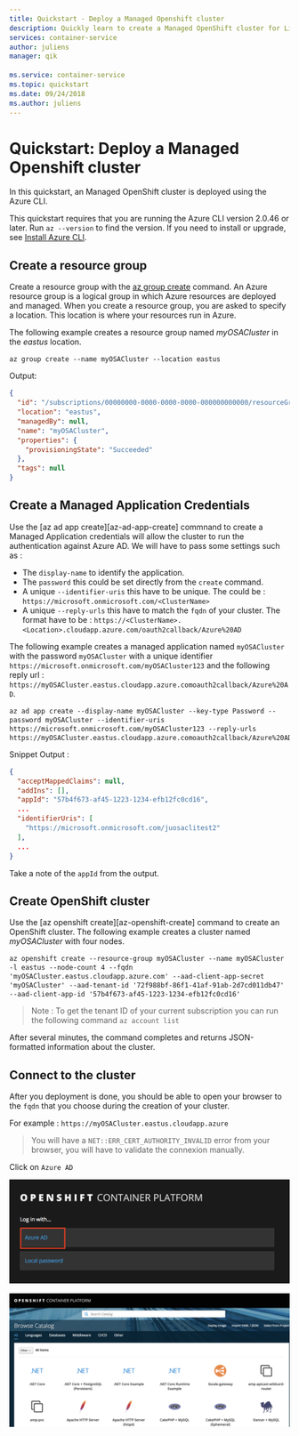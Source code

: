 ```yaml
---
title: Quickstart - Deploy a Managed Openshift cluster
description: Quickly learn to create a Managed OpenShift cluster for Linux containers with the Azure CLI.
services: container-service
author: juliens
manager: qik

ms.service: container-service
ms.topic: quickstart
ms.date: 09/24/2018
ms.author: juliens
---
```


# Quickstart: Deploy a Managed Openshift cluster

In this quickstart, an Managed OpenShift cluster is deployed using the Azure CLI.


This quickstart requires that you are running the Azure CLI version 2.0.46 or later. Run `az --version` to find the version. If you need to install or upgrade, see [Install Azure CLI][azure-cli-install].

## Create a resource group

Create a resource group with the [az group create][az-group-create] command. An Azure resource group is a logical group in which Azure resources are deployed and managed. When you create a resource group, you are asked to specify a location. This location is where your resources run in Azure.

The following example creates a resource group named *myOSACluster* in the *eastus* location.

```azurecli-interactive
az group create --name myOSACluster --location eastus
```

Output:

```json
{
  "id": "/subscriptions/00000000-0000-0000-0000-000000000000/resourceGroups/myOSACluster",
  "location": "eastus",
  "managedBy": null,
  "name": "myOSACluster",
  "properties": {
    "provisioningState": "Succeeded"
  },
  "tags": null
}
```

## Create a Managed Application Credentials

Use the [az ad app create][az-ad-app-create] commnand to create a Managed Application credentials will allow the cluster to run the authentication against Azure AD. We will have to pass some settings such as :
- The `display-name` to identify the application.
- The `password` this could be set directly from the `create` command.
- A unique `--identifier-uris` this have to be unique. The could be : `https://microsoft.onmicrosoft.com/<ClusterName>`
- A unique `--reply-urls` this have to match the `fqdn` of your cluster. The format have to be : `https://<ClusterName>.<Location>.cloudapp.azure.com/oauth2callback/Azure%20AD`

The following example creates a managed application named `myOSACluster` with the password `myOSACluster` with a unique identifier `https://microsoft.onmicrosoft.com/myOSACluster123` and the following reply url : `https://myOSACluster.eastus.cloudapp.azure.comoauth2callback/Azure%20AD`.

```azurecli-interactive
az ad app create --display-name myOSACluster --key-type Password --password myOSACluster --identifier-uris https://microsoft.onmicrosoft.com/myOSACluster123 --reply-urls https://myOSACluster.eastus.cloudapp.azure.comoauth2callback/Azure%20AD`
```

Snippet Output :

```json
{
  "acceptMappedClaims": null,
  "addIns": [],
  "appId": "57b4f673-af45-1223-1234-efb12fc0cd16",
  ...
  "identifierUris": [
    "https://microsoft.onmicrosoft.com/juosaclitest2"
  ],
  ...
}
```

Take a note of the `appId` from the output.

## Create OpenShift cluster

Use the [az openshift create][az-openshift-create] command to create an OpenShift cluster. The following example creates a cluster named *myOSACluster* with four nodes.

```azurecli-interactive
az openshift create --resource-group myOSACluster --name myOSACluster -l eastus --node-count 4 --fqdn 'myOSACluster.eastus.cloudapp.azure.com' --aad-client-app-secret 'myOSACluster' --aad-tenant-id '72f988bf-86f1-41af-91ab-2d7cd011db47' --aad-client-app-id '57b4f673-af45-1223-1234-efb12fc0cd16'
```

> Note : To get the tenant ID of your current subscription you can run the following command `az account list`

After several minutes, the command completes and returns JSON-formatted information about the cluster.

## Connect to the cluster

After you deployment is done, you should be able to open your browser to the `fqdn` that you choose during the creation of your cluster.

For example : `https://myOSACluster.eastus.cloudapp.azure`

> You will have a `NET::ERR_CERT_AUTHORITY_INVALID` error from your browser, you will have to validate the connexion manually.

Click on `Azure AD`

![](./medias/OSA_Auth.png)

![](./medias/OSA_Console.png)

<!-- LINKS - external -->
[kubectl]: https://kubernetes.io/docs/user-guide/kubectl/

<!-- LINKS - internal -->
[az-group-create]: /cli/azure/group#az-group-create
[az-group-delete]: /cli/azure/group#az-group-delete
[azure-cli-install]: /cli/azure/install-azure-cli
[azure-portal]: https://portal.azure.com